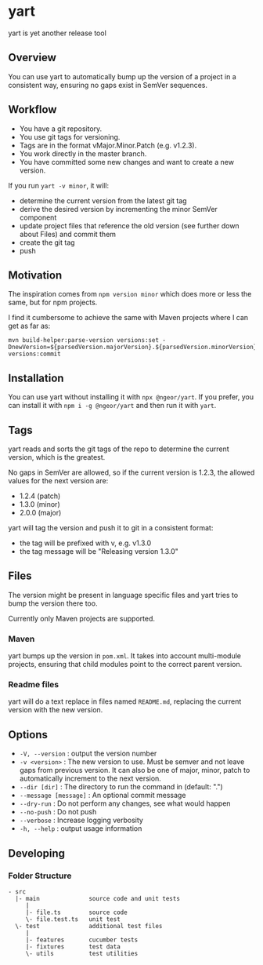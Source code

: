 # yart
yart is yet another release tool

## Overview

You can use yart to automatically bump up the version of a project in a
consistent way, ensuring no gaps exist in SemVer sequences.

## Workflow

- You have a git repository.
- You use git tags for versioning.
- Tags are in the format vMajor.Minor.Patch (e.g. v1.2.3).
- You work directly in the master branch.
- You have committed some new changes and want to create a new version.

If you run `yart -v minor`, it will:

- determine the current version from the latest git tag
- derive the desired version by incrementing the minor SemVer component
- update project files that reference the old version (see further down about Files) and commit them
- create the git tag
- push

## Motivation

The inspiration comes from `npm version minor` which does more or less the same, but for npm projects.

I find it cumbersome to achieve the same with Maven projects where I can get as far as:

```
mvn build-helper:parse-version versions:set -DnewVersion=${parsedVersion.majorVersion}.${parsedVersion.minorVersion}.${parsedVersion.nextIncrementalVersion} versions:commit
```

## Installation

You can use yart without installing it with `npx @ngeor/yart`. If you prefer, you
can install it with `npm i -g @ngeor/yart` and then run it with `yart`.

## Tags

yart reads and sorts the git tags of the repo to determine the current version,
which is the greatest.

No gaps in SemVer are allowed, so if the current version is 1.2.3, the allowed
values for the next version are:

- 1.2.4 (patch)
- 1.3.0 (minor)
- 2.0.0 (major)

yart will tag the version and push it to git in a consistent format:

- the tag will be prefixed with v, e.g. v1.3.0
- the tag message will be "Releasing version 1.3.0"

## Files

The version might be present in language specific files and yart tries to bump
the version there too.

Currently only Maven projects are supported.

### Maven

yart bumps up the version in `pom.xml`. It takes into account multi-module
projects, ensuring that child modules point to the correct parent version.

### Readme files

yart will do a text replace in files named `README.md`, replacing the current
version with the new version.

## Options

-  `-V, --version`        :  output the version number
-  `-v <version>`         :  The new version to use. Must be semver and not
   leave gaps from previous version. It can also be one of major, minor, patch
   to automatically increment to the next version.
-  `--dir [dir]`          :  The directory to run the command in (default: ".")
-  `--message [message]`  :  An optional commit message
-  `--dry-run`            :  Do not perform any changes, see what would happen
-  `--no-push`            :  Do not push
-  `--verbose`            :  Increase logging verbosity
-  `-h, --help`           : output usage information

## Developing

### Folder Structure

```
- src
  |- main              source code and unit tests
     |
     |- file.ts        source code
     \- file.test.ts   unit test
  \- test              additional test files
     |
     |- features       cucumber tests
     |- fixtures       test data
     \- utils          test utilities
```
